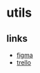 # utils
## links

- [figma](https://www.figma.com/design/H2PSwNxWnK4vwxv3RvnpKJ/Conex%C3%A3o-Aparecida )
- [trello](https://trello.com/b/ZoJyIKoL/conex%C3%A3o-aparecida)
<!-- - []() -->
